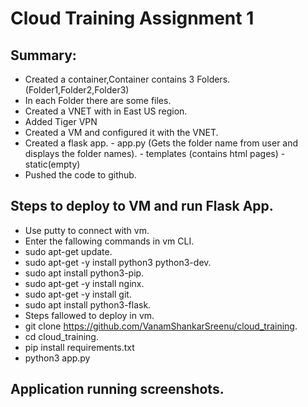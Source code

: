 # Cloud Training Assignment 1

## Summary:
  - Created a container,Container contains 3 Folders.(Folder1,Folder2,Folder3)
  - In each Folder there are some files.
  - Created a VNET with in East US region.
  - Added Tiger VPN
  - Created a VM and configured it with the VNET.
  - Created a flask app.
        - app.py (Gets the folder name from user and displays the folder names).
        - templates (contains html pages)
        - static(empty)
  - Pushed the code to github.
  
## Steps to deploy to VM and run Flask App.
  - Use putty to connect with vm.
  - Enter the fallowing commands in vm CLI.
  - sudo apt-get update.
  - sudo apt-get -y install python3 python3-dev.
  - sudo apt install python3-pip.
  - sudo apt-get -y install nginx.
  - sudo apt-get -y install git.
  - sudo apt install python3-flask.
  - Steps fallowed to deploy in vm.
  - git clone https://github.com/VanamShankarSreenu/cloud_training.
  - cd cloud_training.
  - pip install requirements.txt
  - python3 app.py

## Application running screenshots.
